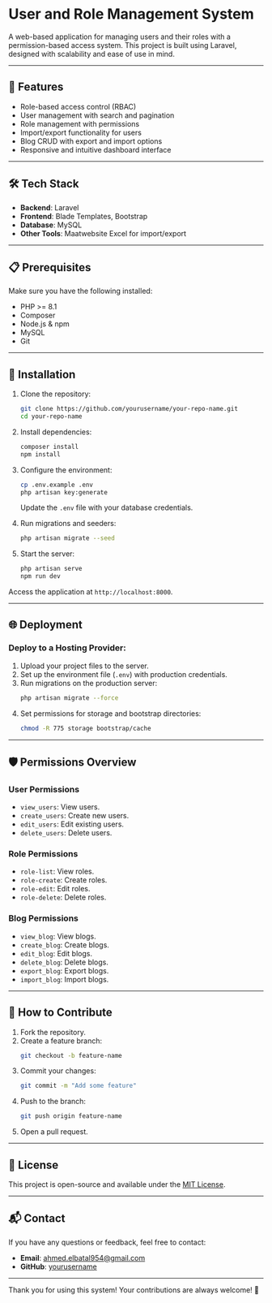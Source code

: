 # User and Role Management System

A web-based application for managing users and their roles with a permission-based access system. This project is built using Laravel, designed with scalability and ease of use in mind.

---

## 🌟 Features

- Role-based access control (RBAC)
- User management with search and pagination
- Role management with permissions
- Import/export functionality for users
- Blog CRUD with export and import options
- Responsive and intuitive dashboard interface

---

## 🛠️ Tech Stack

- **Backend**: Laravel
- **Frontend**: Blade Templates, Bootstrap
- **Database**: MySQL
- **Other Tools**: Maatwebsite Excel for import/export

---

## 📋 Prerequisites

Make sure you have the following installed:

- PHP >= 8.1
- Composer
- Node.js & npm
- MySQL
- Git

---

## 🚀 Installation

1. Clone the repository:
    ```bash
    git clone https://github.com/yourusername/your-repo-name.git
    cd your-repo-name
    ```

2. Install dependencies:
    ```bash
    composer install
    npm install
    ```

3. Configure the environment:
    ```bash
    cp .env.example .env
    php artisan key:generate
    ```
    Update the `.env` file with your database credentials.

4. Run migrations and seeders:
    ```bash
    php artisan migrate --seed
    ```

5. Start the server:
    ```bash
    php artisan serve
    npm run dev
    ```

Access the application at `http://localhost:8000`.

---

## 🌐 Deployment

### Deploy to a Hosting Provider:
1. Upload your project files to the server.
2. Set up the environment file (`.env`) with production credentials.
3. Run migrations on the production server:
    ```bash
    php artisan migrate --force
    ```
4. Set permissions for storage and bootstrap directories:
    ```bash
    chmod -R 775 storage bootstrap/cache
    ```

---

## 🛡️ Permissions Overview

### User Permissions
- `view_users`: View users.
- `create_users`: Create new users.
- `edit_users`: Edit existing users.
- `delete_users`: Delete users.

### Role Permissions
- `role-list`: View roles.
- `role-create`: Create roles.
- `role-edit`: Edit roles.
- `role-delete`: Delete roles.

### Blog Permissions
- `view_blog`: View blogs.
- `create_blog`: Create blogs.
- `edit_blog`: Edit blogs.
- `delete_blog`: Delete blogs.
- `export_blog`: Export blogs.
- `import_blog`: Import blogs.

---

## 📑 How to Contribute

1. Fork the repository.
2. Create a feature branch:
    ```bash
    git checkout -b feature-name
    ```
3. Commit your changes:
    ```bash
    git commit -m "Add some feature"
    ```
4. Push to the branch:
    ```bash
    git push origin feature-name
    ```
5. Open a pull request.

---

## 📝 License

This project is open-source and available under the [MIT License](LICENSE).

---

## 📬 Contact

If you have any questions or feedback, feel free to contact:

- **Email**: ahmed.elbatal954@gmail.com
- **GitHub**: [yourusername](https://github.com/ahmed12348)


---

Thank you for using this system! Your contributions are always welcome! 🚀
